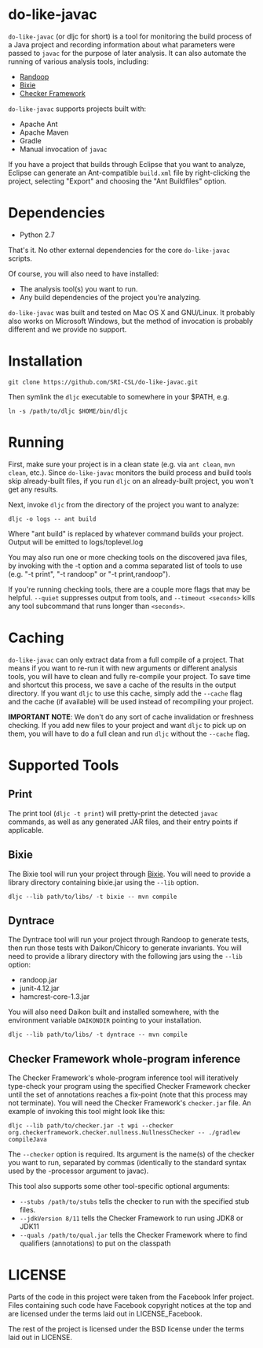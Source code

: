 do-like-javac
=============

`do-like-javac` (or dljc for short) is a tool for monitoring the build process of
a Java project and recording information about what parameters were passed to `javac`
for the purpose of later analysis. It can also automate the running of various
analysis tools, including:

* [Randoop](https://randoop.github.io/randoop/)
* [Bixie](http://sri-csl.github.io/bixie/)
* [Checker Framework](http://types.cs.washington.edu/checker-framework/)

`do-like-javac` supports projects built with:

* Apache Ant
* Apache Maven
* Gradle
* Manual invocation of `javac`

If you have a project that builds through Eclipse that you want to analyze,
Eclipse can generate an Ant-compatible `build.xml` file by right-clicking the
project, selecting "Export" and choosing the "Ant Buildfiles" option.

Dependencies
============

* Python 2.7

That's it. No other external dependencies for the core `do-like-javac` scripts.

Of course, you will also need to have installed:

* The analysis tool(s) you want to run.
* Any build dependencies of the project you're analyzing.

`do-like-javac` was built and tested on Mac OS X and GNU/Linux. It probably also
works on Microsoft Windows, but the method of invocation is probably different and
we provide no support.

Installation
============

    git clone https://github.com/SRI-CSL/do-like-javac.git

Then symlink the `dljc` executable to somewhere in your $PATH, e.g.

    ln -s /path/to/dljc $HOME/bin/dljc

Running
=======

First, make sure your project is in a clean state (e.g. via `ant clean`,
`mvn clean`, etc.). Since `do-like-javac` monitors the build process and build
tools skip already-built files, if you run `dljc` on an already-built project,
you won't get any results.

Next, invoke `dljc` from the directory of the project you want to analyze:

    dljc -o logs -- ant build

Where "ant build" is replaced by whatever command builds your project. Output
will be emitted to logs/toplevel.log

You may also run one or more checking tools on the discovered java files, by
invoking with the -t option and a comma separated list of tools to use (e.g.
"-t print", "-t randoop" or "-t print,randoop").

If you're running checking tools, there are a couple more flags that may be
helpful. `--quiet` suppresses output from tools, and `--timeout <seconds>`
kills any tool subcommand that runs longer than `<seconds>`.

Caching
=======

`do-like-javac` can only extract data from a full compile of a project. That means
if you want to re-run it with new arguments or different analysis tools, you will
have to clean and fully re-compile your project. To save time and shortcut this
process, we save a cache of the results in the output directory. If you want `dljc`
to use this cache, simply add the `--cache` flag and the cache (if available) will
be used instead of recompiling your project.

**IMPORTANT NOTE**: We don't do any sort of cache invalidation or freshness checking.
If you add new files to your project and want `dljc` to pick up on them, you will have
to do a full clean and run `dljc` without the `--cache` flag.

Supported Tools
===============

Print
-----

The print tool (`dljc -t print`) will pretty-print the detected `javac` commands, as well as any generated JAR files, and their entry points if applicable.

Bixie
-----

The Bixie tool will run your project through [Bixie](http://sri-csl.github.io/bixie/). You will need to provide a library directory containing bixie.jar using the `--lib` option.

    dljc --lib path/to/libs/ -t bixie -- mvn compile

Dyntrace
---------

The Dyntrace tool will run your project through Randoop to generate tests, then run those tests with Daikon/Chicory to generate invariants. You will need to provide a library directory with the following jars using the `--lib` option:

* randoop.jar
* junit-4.12.jar
* hamcrest-core-1.3.jar

You will also need Daikon built and installed somewhere, with the environment variable `DAIKONDIR` pointing to your installation.

    dljc --lib path/to/libs/ -t dyntrace -- mvn compile

Checker Framework whole-program inference
---------

The Checker Framework's whole-program inference tool will iteratively type-check your
program using the specified Checker Framework checker until the set of annotations reaches
a fix-point (note that this process may not terminate). You will need the Checker Framework's
`checker.jar` file. An example of invoking this tool might look like this:

    dljc --lib path/to/checker.jar -t wpi --checker org.checkerframework.checker.nullness.NullnessChecker -- ./gradlew compileJava

The `--checker` option is required. Its argument is the name(s) of the checker you want to run, separated by commas
(identically to the standard syntax used by the -processor argument to javac).

This tool also supports some other tool-specific optional arguments:
* `--stubs /path/to/stubs` tells the checker to run with the specified stub files.
* `--jdkVersion 8/11` tells the Checker Framework to run using JDK8 or JDK11
* `--quals /path/to/qual.jar` tells the Checker Framework where to find qualifiers (annotations) to put on the classpath

LICENSE
=======

Parts of the code in this project were taken from the Facebook Infer project.
Files containing such code have Facebook copyright notices at the top and are
licensed under the terms laid out in LICENSE_Facebook.

The rest of the project is licensed under the BSD license under the terms laid
out in LICENSE.
